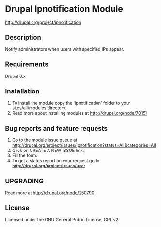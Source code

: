 Drupal Ipnotification Module
========================================
http://drupal.org/project/ipnotification


## Description
Notify administrators when users with specified IPs appear.

## Requirements
Drupal 6.x

## Installation
1. To install the module copy the 'ipnotification' folder to your sites/all/modules directory.
2. Read more about installing modules at http://drupal.org/node/70151


## Bug reports and feature requests
1. Go to the module issue queue at http://drupal.org/project/issues/ipnotification?status=All&categories=All
2. Click on CREATE A NEW ISSUE link.
3. Fill the form.
4. To get a status report on your request go to http://drupal.org/project/issues/user


## UPGRADING
Read more at http://drupal.org/node/250790

## License
Licensed under the GNU General Public License, GPL v2.
